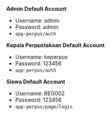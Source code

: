 
**Admin Default Account**
- Username: admin
- Password: admin
- ```app-perpus/auth```

**Kepala Perpustakaan Default Account**
- Username: keperpus
- Password: 123456
- ```app-perpus/auth```

**Siswa Default Account**
- Username: REG002
- Password: 123456
- ```app-perpus/page/login```
